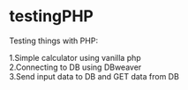 # testingPHP

Testing things with PHP:

1.Simple calculator using vanilla php <br />
2.Connecting to DB using DBweaver<br />
3.Send input data to DB and GET data from DB <br />
